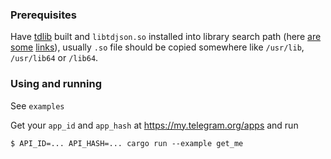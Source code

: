 ### Prerequisites

Have [tdlib](https://github.com/tdlib/td) built and `libtdjson.so` installed into library search path (here [are](https://unix.stackexchange.com/questions/22926/where-do-executables-look-for-shared-objects-at-runtime) [some](http://tldp.org/HOWTO/Program-Library-HOWTO/shared-libraries.html) [links](http://man7.org/linux/man-pages/man8/ld.so.8.html)), usually `.so` file should be copied somewhere like `/usr/lib`, `/usr/lib64` or `/lib64`.

### Using and running

See `examples`

Get your `app_id` and `app_hash` at https://my.telegram.org/apps and run

    $ API_ID=... API_HASH=... cargo run --example get_me
